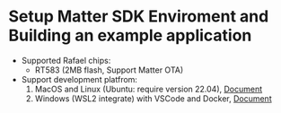 # Setup Matter SDK Enviroment and Building an example application

-   Supported Rafael chips:
    -   RT583 (2MB flash, Support Matter OTA)
-   Support development platfrom:
    1. MacOS and Linux (Ubuntu: require version 22.04),
       [Document](./linux_macos_setup.md)
    2. Windows (WSL2 integrate) with VSCode and Docker,
       [Document](./windows_setup.md)
